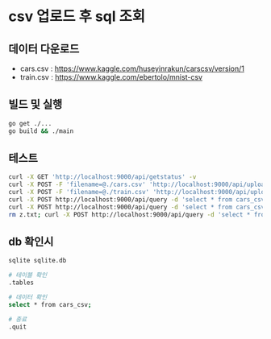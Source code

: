 # csv 업로드 후 sql 조회

## 데이터 다운로드

- cars.csv : <https://www.kaggle.com/huseyinrakun/carscsv/version/1>
- train.csv : <https://www.kaggle.com/ebertolo/mnist-csv>

## 빌드 및 실행

```bash
go get ./...
go build && ./main
```

## 테스트

```bash
curl -X GET 'http://localhost:9000/api/getstatus' -v
curl -X POST -F 'filename=@./cars.csv' 'http://localhost:9000/api/upload' -v
curl -X POST -F 'filename=@./train.csv' 'http://localhost:9000/api/upload' -v
curl -X POST http://localhost:9000/api/query -d 'select * from cars_csv'
curl -X POST http://localhost:9000/api/query -d 'select * from cars_csv where income > 11000;'
rm z.txt; curl -X POST http://localhost:9000/api/query -d 'select * from train_csv' > z.txt
```

## db 확인시

```bash
sqlite sqlite.db

# 테이블 확인
.tables

# 데이터 확인
select * from cars_csv;

# 종료
.quit
```
